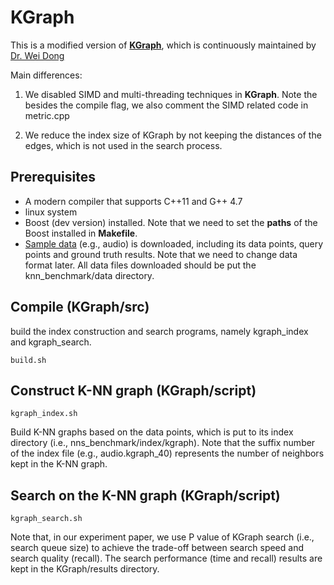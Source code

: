 # KGraph

This is a modified version of [**KGraph**](http://www.kgraph.org), which is continuously maintained by [Dr. Wei Dong](https://github.com/aaalgo)

Main differences:

  1. We disabled SIMD and multi-threading techniques in **KGraph**. Note the besides the compile flag, we also comment the SIMD related code in metric.cpp
  
  2. We reduce the index size of KGraph by not keeping the distances of the edges, which is not used in the search process. 
  

## Prerequisites
- A modern compiler that supports C++11 and G++ 4.7
- linux system 
- Boost (dev version) installed. Note that we need to set the **paths** of the Boost installed in **Makefile**.
- [Sample data](https://github.com/DBWangGroupUNSW/nns_benchmark/tree/master/data) (e.g., audio) is downloaded, including its data points, query points and ground truth results. Note that we need to change data format later. All data files downloaded should be put the knn_benchmark/data directory.
 
## Compile  (KGraph/src)

build the index construction and search programs, namely kgraph_index and kgraph_search.

```
build.sh
```

## Construct K-NN graph (KGraph/script) 

```
kgraph_index.sh
```
Build K-NN graphs based on the data points, which is put to its index directory (i.e., nns_benchmark/index/kgraph).
Note that the suffix number of the index file (e.g., audio.kgraph_40) represents the number of neighbors kept in the K-NN graph.

## Search on the K-NN graph (KGraph/script)
```
kgraph_search.sh
```
Note that, in our experiment paper, we use P value of KGraph search (i.e., search queue size) to achieve the trade-off between search speed and search quality (recall). The search performance (time and recall) results are kept in the KGraph/results directory.

